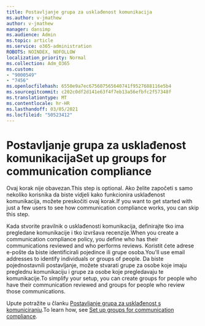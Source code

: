 ```yaml
---
title: Postavljanje grupa za usklađenost komunikacija
ms.author: v-jmathew
author: v-jmathew
manager: dansimp
ms.audience: Admin
ms.topic: article
ms.service: o365-administration
ROBOTS: NOINDEX, NOFOLLOW
localization_priority: Normal
ms.collection: Adm_O365
ms.custom:
- "9000549"
- "7456"
ms.openlocfilehash: 6550e9a7ec675607565640741f9527688116e5b4
ms.sourcegitcommit: c202c0df2d141e63f4f7eb13a56efbfc2f57348f
ms.translationtype: MT
ms.contentlocale: hr-HR
ms.lasthandoff: 03/05/2021
ms.locfileid: "50523412"
---
```

# <a name="set-up-groups-for-communication-compliance"></a><span data-ttu-id="64a17-102">Postavljanje grupa za usklađenost komunikacija</span><span class="sxs-lookup"><span data-stu-id="64a17-102">Set up groups for communication compliance</span></span>

<span data-ttu-id="64a17-103">Ovaj korak nije obavezan.</span><span class="sxs-lookup"><span data-stu-id="64a17-103">This step is optional.</span></span> <span data-ttu-id="64a17-104">Ako želite započeti s samo nekoliko korisnika da biste vidjeli kako funkcionira usklađenost komunikacija, možete preskočiti ovaj korak.</span><span class="sxs-lookup"><span data-stu-id="64a17-104">If you want to get started with just a few users to see how communication compliance works, you can skip this step.</span></span>  
  
<span data-ttu-id="64a17-105">Kada stvorite pravilnik o usklađenosti komunikacija, definirajte tko ima pregledane komunikacije i tko izvršava recenzije.</span><span class="sxs-lookup"><span data-stu-id="64a17-105">When you create a communication compliance policy, you define who has their communications reviewed and who performs reviews.</span></span> <span data-ttu-id="64a17-106">Koristit ćete adrese e-pošte da biste identificirali pojedince ili grupe osoba.</span><span class="sxs-lookup"><span data-stu-id="64a17-106">You'll use email addresses to identify individuals or groups of people.</span></span> <span data-ttu-id="64a17-107">Da biste pojednostavnili postavljanje, možete stvarati grupe za osobe koje imaju preglednu komunikaciju i grupe za osobe koje pregledavaju te komunikacije.</span><span class="sxs-lookup"><span data-stu-id="64a17-107">To simplify your setup, you can create groups for people who have their communication reviewed and groups for people who review those communications.</span></span>  
  
<span data-ttu-id="64a17-108">Upute potražite u članku [Postavljanje grupa za usklađenost s komuniciranju](https://go.microsoft.com/fwlink/?linkid=2129594).</span><span class="sxs-lookup"><span data-stu-id="64a17-108">To learn how, see [Set up groups for communication compliance](https://go.microsoft.com/fwlink/?linkid=2129594).</span></span>

